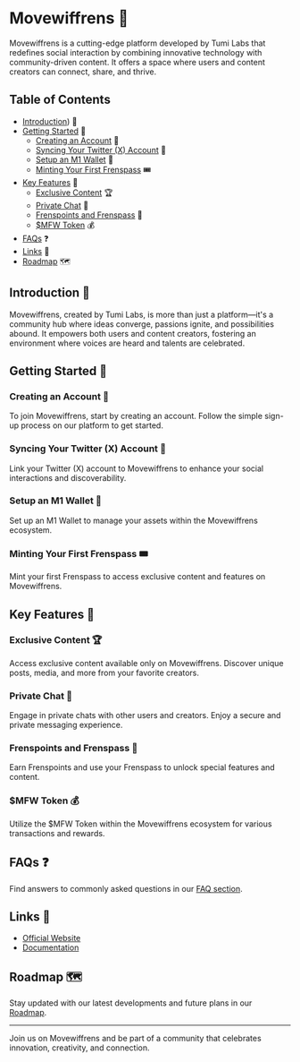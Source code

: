 # Movewiffrens 🚀

Movewiffrens is a cutting-edge platform developed by Tumi Labs that redefines social interaction by combining innovative technology with community-driven content. It offers a space where users and content creators can connect, share, and thrive.

## Table of Contents

- [Introduction](https://docs.movewiffrens.xyz/basic/introduction)) 📖
- [Getting Started](#getting-started) 🚀
  - [Creating an Account]([#creating-an-account](https://docs.movewiffrens.xyz/getting-started/creating-an-account)) 📝
  - [Syncing Your Twitter (X) Account](#syncing-your-twitter-x-account) 🔗
  - [Setup an M1 Wallet](#setup-an-m1-wallet) 💼
  - [Minting Your First Frenspass](#minting-your-first-frenspass) 🎟️
- [Key Features](#key-features) 🌟
  - [Exclusive Content](#exclusive-content) 🏆
  - [Private Chat](#private-chat) 💬
  - [Frenspoints and Frenspass](#frenspoints-and-frenspass) 🎫
  - [$MFW Token](#mfw-token) 💰
- [FAQs](#faqs) ❓
- [Links](#links) 🔗
- [Roadmap](#roadmap) 🗺️

## Introduction 📖

Movewiffrens, created by Tumi Labs, is more than just a platform—it's a community hub where ideas converge, passions ignite, and possibilities abound. It empowers both users and content creators, fostering an environment where voices are heard and talents are celebrated.

## Getting Started 🚀

### Creating an Account 📝

To join Movewiffrens, start by creating an account. Follow the simple sign-up process on our platform to get started.

### Syncing Your Twitter (X) Account 🔗

Link your Twitter (X) account to Movewiffrens to enhance your social interactions and discoverability.

### Setup an M1 Wallet 💼

Set up an M1 Wallet to manage your assets within the Movewiffrens ecosystem.

### Minting Your First Frenspass 🎟️

Mint your first Frenspass to access exclusive content and features on Movewiffrens.

## Key Features 🌟

### Exclusive Content 🏆

Access exclusive content available only on Movewiffrens. Discover unique posts, media, and more from your favorite creators.

### Private Chat 💬

Engage in private chats with other users and creators. Enjoy a secure and private messaging experience.

### Frenspoints and Frenspass 🎫

Earn Frenspoints and use your Frenspass to unlock special features and content.

### $MFW Token 💰

Utilize the $MFW Token within the Movewiffrens ecosystem for various transactions and rewards.

## FAQs ❓

Find answers to commonly asked questions in our [FAQ section](https://docs.movewiffrens.xyz/faqs).

## Links 🔗

- [Official Website](https://www.movewiffrens.xyz/)
- [Documentation](https://docs.movewiffrens.xyz)

## Roadmap 🗺️

Stay updated with our latest developments and future plans in our [Roadmap](https://docs.movewiffrens.xyz/roadmap).

---

Join us on Movewiffrens and be part of a community that celebrates innovation, creativity, and connection.
